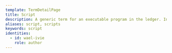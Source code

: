 ```yaml
---
template: TermDetailPage
title: Script
description: A generic term for an executable program in the ledger. In the Cardano blockchain, these are written in Plutus Core.
aliases: script, scripts
keywords: script
identities:
  - id: wael-ivie
    role: author
---
```

